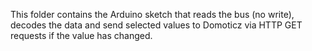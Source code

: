 
This folder contains the Arduino sketch that reads the bus (no write), decodes the data and send selected values to Domoticz via HTTP GET requests if the value has changed.
